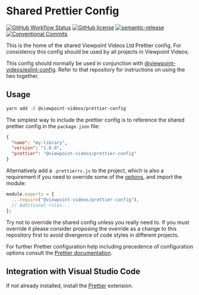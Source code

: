# Shared Prettier Config

[![GitHub Workflow Status](https://github.com/viewpoint-videos/prettier-config/actions/workflows/node.js.yml/badge.svg)](https://github.com/viewpoint-videos/prettier-config/actions/workflows/node.js.yml)
[![GitHub license](https://img.shields.io/badge/license-MIT-blue.svg)](https://github.com/viewpoint-videos/prettier-config/blob/main/LICENSE)
[![semantic-release](https://img.shields.io/badge/%20%20%F0%9F%93%A6%F0%9F%9A%80-semantic--release-e10079.svg)](https://github.com/semantic-release/semantic-release)
[![Conventional Commits](https://img.shields.io/badge/Conventional%20Commits-1.0.0-yellow.svg)](https://conventionalcommits.org)

This is the home of the shared Viewpoint Videos Ltd Prettier config. For consistency this config should be used by all projects in Viewpoint Videos.

This config should normally be used in conjunction with [@viewpoint-videos/eslint-config](https://github.com/viewpoint-videos/eslint-config). Refer to that repository for instructions on using the two together.

## Usage

```sh
yarn add -D @viewpoint-videos/prettier-config
```

The simplest way to include the prettier config is to reference the shared prettier config in the `package.json` file:

```json
{
  "name": "my-library",
  "version": "1.0.0",
  "prettier": "@viewpoint-videos/prettier-config"
}
```

Alternatively add a `.prettierrc.js` to the project, which is also a requirement if you need to override some of the [options](https://prettier.io/docs/en/options.html), and import the module:

```js
module.exports = {
  ...require("@viewpoint-videos/prettier-config"),
  // Additional rules...
};
```

Try not to override the shared config unless you really need to. If you must override it please consider proposing the override as a change to this repository first to avoid divergence of code styles in different projects.

For further Prettier configuration help including precedence of configuration options consult the [Prettier documentation](https://prettier.io/docs/en/configuration.html).

## Integration with Visual Studio Code

If not already installed, install the [Prettier](https://marketplace.visualstudio.com/items?itemName=esbenp.prettier-vscode) extension.
